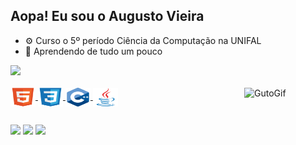 ## Aopa! Eu sou o Augusto Vieira

-  ⚙  Curso o 5º período Ciência da Computação na UNIFAL
-  🌱 Aprendendo de tudo um pouco

 <div>
  <a href="https://github.com/gutovieoli">
  <img height="250em" src="https://github-readme-stats.vercel.app/api/top-langs/?username=gutovieoli&layout=compact&langs_count=7&theme=radical"/>
</div>

<div style="display: inline_block"><br>
  <img align="center" alt="Guto-HTML" height="30" width="40" src="https://raw.githubusercontent.com/devicons/devicon/master/icons/html5/html5-original.svg">
  <img align="center" alt="Guto-CSS" height="30" width="40" src="https://raw.githubusercontent.com/devicons/devicon/master/icons/css3/css3-original.svg">
  <img align="center" alt="Guto-CC" height="30" width="40" src="https://github.com/devicons/devicon/blob/master/icons/cplusplus/cplusplus-original.svg">
  <img align="center" alt="Guto-Java" height="30" width="40" src="https://github.com/devicons/devicon/blob/master/icons/java/java-original.svg">
  <img align="right" alt="GutoGif" height="130" width="130"src="https://i.picasion.com/pic91/a6695ee991655a382b6753a0a45643a3.gif">
</div>

##

<div> 
  <a href="https://www.instagram.com/guto_vieoli/?hl=pt-br" target="_blank"><img src="https://img.shields.io/badge/-Instagram-%23E4405F?style=for-the-badge&logo=instagram&logoColor=white" target="_blank"></a>
  <a href="https://www.facebook.com/augusto.vieiradeoliveira" target="_blank"><img src="https://img.shields.io/badge/Facebook-1877F2?style=for-the-badge&logo=facebook&logoColor=white" target="_blank"></a>
  <a href = "augustovieiraoli@gmail.com@gmail.com"><img src="https://img.shields.io/badge/-Gmail-%23333?style=for-the-badge&logo=gmail&logoColor=white" target="_blank"></a>
</div>
